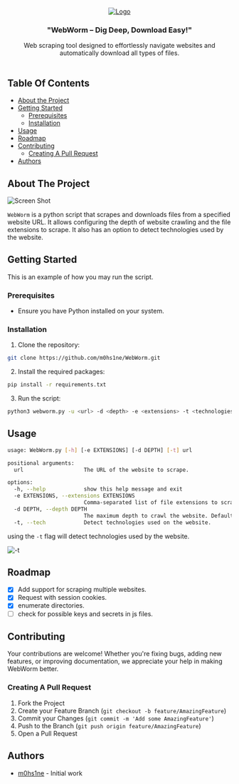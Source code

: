 <br/>
<p align="center">
  <a href="https://github.com/m0hs1ne/WebWorm">
    <img src="https://i.ibb.co/M9pxvcJ/Screenshot-from-2023-11-20-14-13-15.png" alt="Logo">
  </a>

  <h3 align="center">"WebWorm – Dig Deep, Download Easy!"</h3>

  <p align="center">
    Web scraping tool designed to effortlessly navigate websites and automatically download all types of files.
    <br/>
    <br/>
  </p>
</p>



## Table Of Contents

* [About the Project](#about-the-project)
* [Getting Started](#getting-started)
  * [Prerequisites](#prerequisites)
  * [Installation](#installation)
* [Usage](#usage)
* [Roadmap](#roadmap)
* [Contributing](#contributing)
    * [Creating A Pull Request](#creating-a-pull-request)
* [Authors](#authors)

## About The Project

![Screen Shot](https://i.ibb.co/QpF8Jdp/Screenshot-from-2023-11-20-14-11-06.png)

`WebWorm` is a python script that scrapes and downloads files from a specified website URL. It allows configuring the depth of website crawling and the file extensions to scrape. It also has an option to detect technologies used by the website.

## Getting Started

This is an example of how you may run the script.

### Prerequisites

- Ensure you have Python installed on your system.

### Installation

1. Clone the repository:
```sh
git clone https://github.com/m0hs1ne/WebWorm.git
```

2. Install the required packages:
```sh
pip install -r requirements.txt
```

3. Run the script:
```sh
python3 webworm.py -u <url> -d <depth> -e <extensions> -t <technologies>
```

## Usage

```sh
usage: WebWorm.py [-h] [-e EXTENSIONS] [-d DEPTH] [-t] url

positional arguments:
  url                   The URL of the website to scrape.

options:
  -h, --help            show this help message and exit
  -e EXTENSIONS, --extensions EXTENSIONS
                        Comma-separated list of file extensions to scrape (e.g., "jpg,png,docx"). If not specified, all files will be scraped.
  -d DEPTH, --depth DEPTH
                        The maximum depth to crawl the website. Default is 1.
  -t, --tech            Detect technologies used on the website.
```
using the `-t` flag will detect technologies used by the website.

![-t](https://i.ibb.co/QK1hYtR/Screenshot-from-2023-11-20-16-02-33.png)

## Roadmap

- [X] Add support for scraping multiple websites.
- [X] Request with session cookies.
- [X] enumerate directories.
- [ ] check for possible keys and secrets in js files.

## Contributing

Your contributions are welcome! Whether you're fixing bugs, adding new features, or improving documentation, we appreciate your help in making WebWorm better.

### Creating A Pull Request

1. Fork the Project
2. Create your Feature Branch (`git checkout -b feature/AmazingFeature`)
3. Commit your Changes (`git commit -m 'Add some AmazingFeature'`)
4. Push to the Branch (`git push origin feature/AmazingFeature`)
5. Open a Pull Request


## Authors
- [m0hs1ne](https://github.com/m0hs1ne) - Initial work


